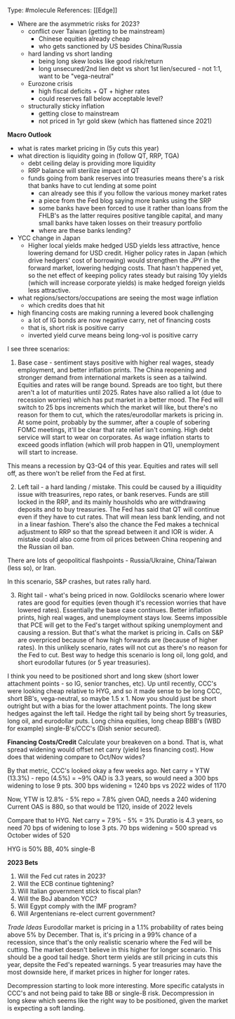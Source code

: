 Type: #molecule 
References: [[Edge]]

- Where are the asymmetric risks for 2023?
	- conflict over Taiwan (getting to be mainstream)
		- Chinese equities already cheap
		- who gets sanctioned by US besides China/Russia
	- hard landing vs short landing 
		- being long skew looks like good risk/return 
		- long unsecured/2nd lien debt vs short 1st lien/secured - not 1:1, want to be "vega-neutral"
	- Eurozone crisis
		- high fiscal deficits + QT + higher rates
		- could reserves fall below acceptable level?
	- structurally sticky inflation
		- getting close to mainstream
		- not priced in 1yr gold skew (which has flattened since 2021)



**Macro Outlook**

- what is rates market pricing in (5y cuts this year)
- what direction is liquidity going in (follow QT, RRP, TGA)
	- debt ceiling delay is providing more liquidity
	- RRP balance will sterilize impact of QT
	- funds going from bank reserves into treasuries means there's a risk that banks have to cut lending at some point
		- can already see this if you follow the various money market rates
		- a piece from the Fed blog saying more banks using the SRP
		- some banks have been forced to use it rather than loans from the FHLB's as the latter requires positive tangible capital, and many small banks have taken losses on their treasury portfolio
		- where are these banks lending?
- YCC change in Japan
	- Higher local yields make hedged USD yields less attractive, hence lowering demand for USD credit. Higher policy rates in Japan (which drive hedgers' cost of borrowing) would strengthen the JPY in the forward market, lowering hedging costs. That hasn't happened yet, so the net effect of keeping policy rates steady but raising 10y yields (which will increase corporate yields) is make hedged foreign yields less attractive. 
- what regions/sectors/occupations are seeing the most wage inflation
	- which credits does that hit
- high financing costs are making running a levered book challenging
	- a lot of IG bonds are now negative carry, net of financing costs
	- that is, short risk is positive carry 
	- inverted yield curve means being long-vol is positive carry

I see three scenarios:
1) Base case - sentiment stays positive with higher real wages, steady employment, and better inflation prints. The China reopening and stronger demand from international markets is seen as a tailwind.
	Equities and rates will be range bound. Spreads are too tight, but there aren't a lot of maturities until 2025. Rates have also rallied a lot (due to recession worries) which has put market in a better mood. The Fed will switch to 25 bps increments which the market will like, but there's no reason for them to cut, which the rates/eurodollar markets is pricing in. At some point, probably by the summer, after a couple of sobering FOMC meetings, it'll be clear that rate relief isn't coming. High debt service will start to wear on corporates. As wage inflation starts to exceed goods inflation (which will prob happen in Q1), unemployment will start to increase.

This means a recession by Q3-Q4 of this year. Equities and rates will sell off, as there won't be relief from the Fed at first.

2) Left tail - a hard landing / mistake.
This could be caused by a illiquidity issue with treasurires, repo rates, or bank reserves. Funds are still locked in the RRP, and its mainly housholds who are withdrawing deposits and to buy treasuries. The Fed has said that QT will continue even if they have to cut rates. That will mean less bank lending, and not in a linear fashion. There's also the chance the Fed makes a technical adjustment to RRP so that the spread between it and IOR is wider. A mistake could also come from oil prices between China reopening and the Russian oil ban.

There are lots of geopolitical flashpoints - Russia/Ukraine, China/Taiwan (less so), or Iran.

In this scenario, S&P crashes, but rates rally hard. 

3) Right tail - what's being priced in now.
Goldilocks scenario where lower rates are good for equities (even though it's recession worries that have lowered rates). Essentially the base case continues. Better inflation prints, high real wages, and  unemployment stays low. Seems impossible that PCE will get to the Fed's target without spiking unemployment and causing a ression. But that's what the market is pricing in. 
Calls on S&P are overpriced because of how high forwards are (because of higher rates).
In this unlikely scenario, rates will not cut as there's no reason for the Fed to cut. Best way to hedge this scenario is long oil, long gold, and short eurodollar futures (or 5 year treasuries).

I think you need to be positioned short and long skew (short lower attachment points - so IG, senior tranches, etc). Up until recently, CCC's were looking cheap relative to HYG, and so it made sense to be long CCC, short BB's, vega-neutral, so maybe 1.5 x 1. Now you should just be short outright but with a bias for the lower attachment points. The long skew hedges against the left tail. Hedge the right tail by being short 5y treasuries, long oil, and eurodollar puts. 
Long china equities, long cheap BBB's (WBD for example) single-B's/CCC's (Dish senior secured).


**Financing Costs/Credit**
Calculate your breakeven on a bond. That is, what spread widening would offset net carry (yield less financing cost). How does that widening compare to Oct/Nov wides?

By that metric, CCC's looked okay a few weeks ago.
Net carry = YTW (13.3%) - repo (4.5%) = ~9%
OAD is 3.3 years, so would need a 300 bps widening to lose 9 pts.
300 bps widening = 1240 bps vs 2022 wides of 1170

Now, YTW is 12.8% - 5% repo = 7.8%
given OAD, needs a 240 widening 
Current OAS is 880, so that would be 1120, inside of 2022 levels

Compare that to HYG.
Net carry = 7.9% - 5% = 3%
Duratio is 4.3 years, so need 70 bps of widening to lose 3 pts. 
70 bps widening = 500 spread vs October wides of 520

HYG is 50% BB, 40% single-B

**2023 Bets**
1) Will the Fed cut rates in 2023?
2) Will the ECB continue tightening?
3) Will Italian government stick to fiscal plan?
4) Will the BoJ abandon YCC?
5) Will Egypt comply with the IMF program?
6) Will Argentenians re-elect current government?


*Trade Ideas*
Eurodollar market is pricing in a 1.1% probability of rates being above 5% by December. That is, it's pricing in a 99% chance of a recession, since that's the only realistic scenario where the Fed will be cutting. The market doesn't believe in this higher for longer scenario. This should be a good tail hedge. Short term yields are still pricing in cuts this year, depsite the Fed's repeated warnings. 5 year treasuries may have the most downside here, if market prices in higher for longer rates. 

Decompression starting to look more interesting. More specific catalysts in CCC's and not being paid to take BB or single-B risk. Decompression in long skew which seems like the right way to be positioned, given the market is expecting a soft landing.